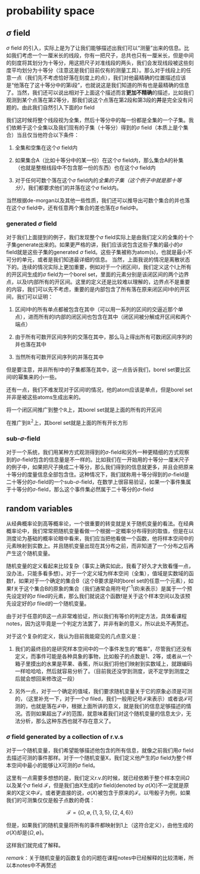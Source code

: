 # probability space

## $\sigma$ field
$\sigma$ field 的引入，实际上是为了让我们能够描述出我们可以“测量”出来的信息。比如我们考虑一个一厘米长的线段，你有一把尺子，总共也只有一厘米长，但是中间的刻度将其划分为十等分，用这把尺子对准线段的两头，我们会发现线段被这些刻度平均划分为十等分（注意这是我们目前仅有的测量工具）。那么对于线段上的任意一点（我们先不考虑恰好落在刻度上的点），我们对他最精确的位置描述应该是“他落在了这十等分中的第i段”，也就说这是我们知道的所有也是最精确的信息了。当然，我们还可以说出相对于上面这个描述而言**更加不精确**的描述，比如我们观测到某个点落在第2等分，那我们说这个点落在第2段和第3段的**并**是完全没有问题的。由此我们自然引入下面的$\sigma$ field

我们这时候将整个线段视为全集，然后十等分中的每一份都是全集的一个子集。我们依赖于这个全集以及我们现有的子集（十等分）得到的$\sigma$ field（本质上是个集合）当且仅当他符合以下条件：

1. 全集和空集在这个$\sigma$ field内

2. 如果集合A（比如十等分中的某一份）在这个$\sigma$ field内，那么集合A的补集（也就是整根线段中不包含那一份的东西）也在这个$\sigma$ field内

3. 对于任何可数个落在这个$\sigma$ field内的*全集的子集（这个例子中就是那十等分）*，我们都要求他们的并落在这个$\sigma$ field内。

当然根据de-morgan以及其他一些性质，我们还可以推导出可数个集合的并也落在这个$\sigma$ field中，还有任意两个集合的差也落在$\sigma$ field中。

### generated $\sigma$ field
对于我们上面提到的例子，我们发现整个$\sigma$ field实际上是由我们定义的全集的十个子集generate出来的。如果更严格的讲，我们应该说包含这些子集的最小的$\sigma$ field就是这些子集的generated $\sigma$ field。这些子集被称为atom(s)，也就是最小不可分的单元，或者是我们知道最详细的信息。
当然，上面我说的情况是离散状态下的。连续的情况实际上更加重要，例如对于一个闭区间I，我们定义这个I上所有的开区间生成的$\sigma$ field为一个borel set，里面的元素分别是该闭区间的两个边界点，以及I内部所有的开区间。这里的定义还是比较难以理解的，边界点不是重要的内容，我们可以先不考虑，重要的是内部包含了所有落在原来闭区间I中的开区间，我们可以证明：

1. 区间I中的所有单点都被包含在其中（可以用一系列的区间的交逼近那个单点），进而所有的I内部的闭区间也包含在其中（闭区间被分解成开区间和两个端点）

2. 由于所有可数开区间序列的交落在其中，那么马上得出所有可数闭区间序列的并也落在其中

3. 当然所有可数开区间序列的并落在其中

但是要注意，并非所有I中的子集都落在其中，这一点告诉我们，borel set要比区间I的幂集来的小一些。

还有一点，我们不难发现对于区间I的情况，他的atom应该是单点，但是borel set并非是被这些atoms生成出来的。

将一个闭区间推广到整个$\mathbb{R}$上，其borel set就是上面的所有的开区间

在推广到$\mathbb{R^2}$上，其borel set就是上面的所有开长方形

### sub-$\sigma$-field
对于一个系统，我们用某种方式观测得到的$\sigma$-field和另外一种更精细的方式观察到的$\sigma$-field包含的信息量是不一样的。比如我们在一开始用的十等分一厘米尺子的例子中，如果把尺子换成二十等分，那么我们得到的信息就更多，并且会把原来十等分的度量信息全部包含住。这种情况下，我们就称用十等分得到的$\sigma$-field是二十等分的$\sigma$-field的一个sub-$\sigma$-field，在数学上很容易验证，如果一个事件集属于十等分的$\sigma$-field，那么这个事件集必然属于二十等分的$\sigma$-field

## random variables
从经典概率论到高等概率论，一个很重要的转变就是关于随机变量的看法。在经典概率论中，我们常常把随机变量看做一个根据一定概率分布得到的取值，但是在以测度论为基础的概率论眼中看来，我们应当把他看做一个函数，他将样本空间中的元素映射到实数上。并且随机变量出现在其分布之前，而非知道了一个分布之后再产生这个随机变量。

随机变量的定义看起来比较复杂（事实上确实如此，我看了好久才大致看懂一点，没办法，只能多看多想）。对于一个定义域为样本空间（全集），值域是实数域的函数f，如果对于一个确定的集合B（这个B要求是R的borel set的任意一个元素），如果f关于这个集合B的原象的集合（我们通常会用符号$f^{-1}(B)$来表示）是属于一个预先设定好的$\sigma$ filed的元素，那么我们就说这个函数f是关于这个样本空间以及该预先设定好的$\sigma$ filed的一个随机变量。

由于对于任意的B这一点非常难验证，所以我们有等价的判定方法，具体看课程notes，因为这毕竟是一个判定方法罢了，并非有新的意义，所以此处不再赘述。

对于这个复杂的定义，我认为目前我能窥见的几点意义是：

1. 我们的最终目的是研究样本空间中的一个事件发生的“概率”，尽管我们还没有定义，而事件可能是各种具象的事物，比如骰子的点数是1、2等，或者从一个箱子里摸出的水果是苹果、香蕉，所以我们将他们映射到实数域上，就跟编码一样哈哈哈，然后就容易分析了。（目前我还没学到测度，说不定学到测度之后就会想回来修改这一段）

2. 另外一点，对于一个确定的值域，我们要求随机变量关于它的原象必须是可测的，（这里补充一下，对于一个$\sigma$ filed，我们一般用记号$\mathcal{F}$来表示）或者说$\mathcal{F}$可测的，也就是落在$\mathcal{F}$中，根据上面所讲的意义，就是我们的信息足够描述的情况。否则如果超出了$\mathcal{F}$的范围，就意味着我们对这个随机变量的信息太少，无法分析，那么这种东西也就不存在意义了。

### $\sigma$ field generated by a collection of r.v.s

对于一个随机变量，我们希望能够描述他包含的所有信息，就像之前我们用$\sigma$ field去描述可测的事件那样。对于一个随机变量X，我们定义他产生的$\sigma$ field为整个样本空间中最小的能够让X可测的$\sigma$ field。

这里有一点需要多想想的是，我们定义r.v.的时候，就已经依赖于整个样本空间$\Omega$以及某个$\sigma$ field $\mathcal{F}$，但是我们由X生成的$\sigma$ field(denoted by $\sigma(X)$)不一定就是原来的X定义中$\mathcal{F}$。或者更直接的说，$\sigma(X)$被包含于原来的$\mathcal{F}$。以甩骰子为例，如果我们的可测集仅仅是骰子点数的奇偶：

$$ 
\mathcal{F} = \left\{\Omega, \emptyset, \left\{1,3,5\right\},\left\{2,4,6\right\}\right\}
$$

但是，如果我们的随机变量将所有的事件都映射到1上（这符合定义），由他生成的$\sigma(X)$却是$\left\{\Omega, \emptyset \right\}$。

这样我们就完成了解释。

*remark*：关于随机变量的函数复合的问题在课程notes中已经解释的比较清晰，所以本notes中不再赘述


















